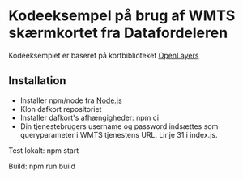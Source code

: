 # Kodeeksempel på brug af WMTS skærmkortet fra Datafordeleren

Kodeeksemplet er baseret på kortbiblioteket [OpenLayers](https://openlayers.org/)

## Installation

* Installer npm/node fra [Node.js](https://nodejs.org/en/)
* Klon dafkort repositoriet
* Installer dafkort's afhængigheder: npm ci
* Din tjenestebrugers username og password indsættes som queryparameter i WMTS tjenestens URL. Linje 31 i index.js.

Test lokalt: npm start

Build: npm run build